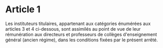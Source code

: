 # Article 1

Les instituteurs titulaires, appartenant aux catégories énumérées aux articles 3 et 4 ci-dessous, sont assimilés au point de vue de leur rémunération aux directeurs et professeurs de collèges d'enseignement général (ancien régime), dans les conditions fixées par le présent arrêté.
